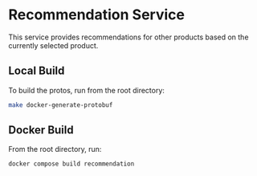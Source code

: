 # Recommendation Service

This service provides recommendations for other products based on the currently
selected product.

## Local Build

To build the protos, run from the root directory:

```sh
make docker-generate-protobuf
```

## Docker Build

From the root directory, run:

```sh
docker compose build recommendation
```